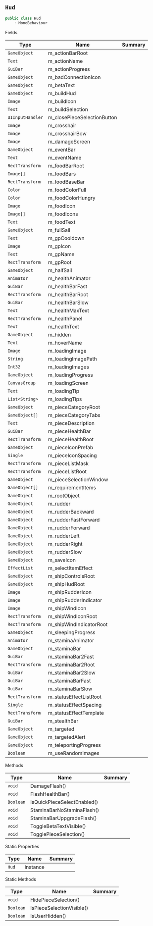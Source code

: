 ## `Hud`

```csharp
public class Hud
    : MonoBehaviour

```

Fields

| Type | Name | Summary | 
| --- | --- | --- | 
| `GameObject` | m_actionBarRoot |  | 
| `Text` | m_actionName |  | 
| `GuiBar` | m_actionProgress |  | 
| `GameObject` | m_badConnectionIcon |  | 
| `GameObject` | m_betaText |  | 
| `GameObject` | m_buildHud |  | 
| `Image` | m_buildIcon |  | 
| `Text` | m_buildSelection |  | 
| `UIInputHandler` | m_closePieceSelectionButton |  | 
| `Image` | m_crosshair |  | 
| `Image` | m_crosshairBow |  | 
| `Image` | m_damageScreen |  | 
| `GameObject` | m_eventBar |  | 
| `Text` | m_eventName |  | 
| `RectTransform` | m_foodBarRoot |  | 
| `Image[]` | m_foodBars |  | 
| `RectTransform` | m_foodBaseBar |  | 
| `Color` | m_foodColorFull |  | 
| `Color` | m_foodColorHungry |  | 
| `Image` | m_foodIcon |  | 
| `Image[]` | m_foodIcons |  | 
| `Text` | m_foodText |  | 
| `GameObject` | m_fullSail |  | 
| `Text` | m_gpCooldown |  | 
| `Image` | m_gpIcon |  | 
| `Text` | m_gpName |  | 
| `RectTransform` | m_gpRoot |  | 
| `GameObject` | m_halfSail |  | 
| `Animator` | m_healthAnimator |  | 
| `GuiBar` | m_healthBarFast |  | 
| `RectTransform` | m_healthBarRoot |  | 
| `GuiBar` | m_healthBarSlow |  | 
| `Text` | m_healthMaxText |  | 
| `RectTransform` | m_healthPanel |  | 
| `Text` | m_healthText |  | 
| `GameObject` | m_hidden |  | 
| `Text` | m_hoverName |  | 
| `Image` | m_loadingImage |  | 
| `String` | m_loadingImagePath |  | 
| `Int32` | m_loadingImages |  | 
| `GameObject` | m_loadingProgress |  | 
| `CanvasGroup` | m_loadingScreen |  | 
| `Text` | m_loadingTip |  | 
| `List<String>` | m_loadingTips |  | 
| `GameObject` | m_pieceCategoryRoot |  | 
| `GameObject[]` | m_pieceCategoryTabs |  | 
| `Text` | m_pieceDescription |  | 
| `GuiBar` | m_pieceHealthBar |  | 
| `RectTransform` | m_pieceHealthRoot |  | 
| `GameObject` | m_pieceIconPrefab |  | 
| `Single` | m_pieceIconSpacing |  | 
| `RectTransform` | m_pieceListMask |  | 
| `RectTransform` | m_pieceListRoot |  | 
| `GameObject` | m_pieceSelectionWindow |  | 
| `GameObject[]` | m_requirementItems |  | 
| `GameObject` | m_rootObject |  | 
| `GameObject` | m_rudder |  | 
| `GameObject` | m_rudderBackward |  | 
| `GameObject` | m_rudderFastForward |  | 
| `GameObject` | m_rudderForward |  | 
| `GameObject` | m_rudderLeft |  | 
| `GameObject` | m_rudderRight |  | 
| `GameObject` | m_rudderSlow |  | 
| `GameObject` | m_saveIcon |  | 
| `EffectList` | m_selectItemEffect |  | 
| `GameObject` | m_shipControlsRoot |  | 
| `GameObject` | m_shipHudRoot |  | 
| `Image` | m_shipRudderIcon |  | 
| `Image` | m_shipRudderIndicator |  | 
| `Image` | m_shipWindIcon |  | 
| `RectTransform` | m_shipWindIconRoot |  | 
| `RectTransform` | m_shipWindIndicatorRoot |  | 
| `GameObject` | m_sleepingProgress |  | 
| `Animator` | m_staminaAnimator |  | 
| `GameObject` | m_staminaBar |  | 
| `GuiBar` | m_staminaBar2Fast |  | 
| `RectTransform` | m_staminaBar2Root |  | 
| `GuiBar` | m_staminaBar2Slow |  | 
| `GuiBar` | m_staminaBarFast |  | 
| `GuiBar` | m_staminaBarSlow |  | 
| `RectTransform` | m_statusEffectListRoot |  | 
| `Single` | m_statusEffectSpacing |  | 
| `RectTransform` | m_statusEffectTemplate |  | 
| `GuiBar` | m_stealthBar |  | 
| `GameObject` | m_targeted |  | 
| `GameObject` | m_targetedAlert |  | 
| `GameObject` | m_teleportingProgress |  | 
| `Boolean` | m_useRandomImages |  | 


Methods

| Type | Name | Summary | 
| --- | --- | --- | 
| `void` | DamageFlash() |  | 
| `void` | FlashHealthBar() |  | 
| `Boolean` | IsQuickPieceSelectEnabled() |  | 
| `void` | StaminaBarNoStaminaFlash() |  | 
| `void` | StaminaBarUppgradeFlash() |  | 
| `void` | ToggleBetaTextVisible() |  | 
| `void` | TogglePieceSelection() |  | 


Static Properties

| Type | Name | Summary | 
| --- | --- | --- | 
| `Hud` | instance |  | 


Static Methods

| Type | Name | Summary | 
| --- | --- | --- | 
| `void` | HidePieceSelection() |  | 
| `Boolean` | IsPieceSelectionVisible() |  | 
| `Boolean` | IsUserHidden() |  | 


